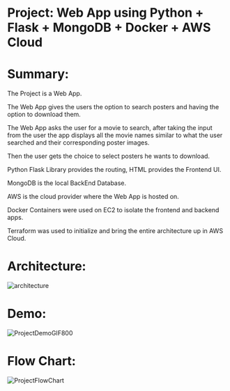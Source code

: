# Project: Web App using Python + Flask + MongoDB + Docker + AWS Cloud

# Summary:

The Project is a Web App.

The Web App gives the users the option to search posters and having the option to download them.

The Web App asks the user for a movie to search, after taking the input from the user the app displays all the movie names similar to what the user searched and their corresponding poster images.

Then the user gets the choice to select posters he wants to download.

Python Flask Library provides the routing, HTML provides the Frontend UI.

MongoDB is the local BackEnd Database.

AWS is the cloud provider where the Web App is hosted on.

Docker Containers were used on EC2 to isolate the frontend and backend apps.

Terraform was used to initialize and bring the entire architecture up in AWS Cloud.

# Architecture:

![architecture](https://user-images.githubusercontent.com/82024584/171023006-d66d03b9-9aa2-4ee4-b41f-93d71491816d.PNG)

# Demo:

![ProjectDemoGIF800](https://user-images.githubusercontent.com/82024584/168753125-3f54a942-a2f2-4795-bf0e-0eb313374416.gif)

# Flow Chart:

![ProjectFlowChart](https://user-images.githubusercontent.com/82024584/168774364-a427dfd5-a9c2-4581-9c18-71531f6dbb0b.PNG)
